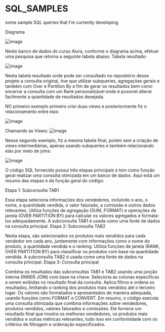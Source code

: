 # SQL_SAMPLES
some sample SQL queries that I'm currently developing



Diagrama

![image](https://user-images.githubusercontent.com/69773007/208420601-62bdd62e-69a2-45e9-a899-f9b61eb424ee.png)

Neste banco de dados do curso Alura, conforme o diagrama acima, efetuei uma pesquisa que retorna a seguinte tabela abaixo:
Tabela resultado:

![image](https://user-images.githubusercontent.com/69773007/208420710-05a21790-7888-4d1f-a0f0-e06b17b33c41.png)

Nesta tabela resultado onde pode ser consultado no repositório desse projeto a consulta original, tive que utilizar subqueries, agregações gerais e também com Over e Partition By a fim de gerar os resultados bem como encerrar a consulta com um Rank personalizável onde é possível alterar facilmente a quantidade de resultados  desejada.

NO primeiro exemplo primeiro criei duas views e posteriormente fiz o relacionamento entre elas:

![image](https://user-images.githubusercontent.com/69773007/208421391-40bd3642-e2e2-4bc0-85e8-907179b0a101.png)

Chamando as Views:
![image](https://user-images.githubusercontent.com/69773007/208421458-b77df198-92f9-4294-b34b-e2c078e7d4d3.png)

Nesse segundo exemplo, fiz a mesma tabela final, porém sem a criação de views intermediárias, apenas usando subqueries e também relacionando elas por meio de joins:

![image](https://user-images.githubusercontent.com/69773007/208421626-7ab604b6-99d9-411d-a160-f7d554c5bcce.png)

 O código SQL fornecido possui três etapas principais e tem como função geral realizar uma consulta otimizada em um banco de dados. Aqui está um resumo das etapas e da função geral do código:

Etapa 1: Subconsulta TAB1

Essa etapa seleciona informações dos vendedores, incluindo o ano, o nome, a quantidade vendida, o valor faturado, a comissão e outros dados relevantes.
Utiliza funções de agregação (SUM, FORMAT) e operações de janela (OVER PARTITION BY) para calcular os valores agregados e formatá-los adequadamente.
A subconsulta TAB1 é usada como uma fonte de dados na consulta principal.
Etapa 2: Subconsulta TAB2

Nesta etapa, são selecionados os produtos mais vendidos para cada vendedor em cada ano, juntamente com informações como o nome do produto, a quantidade vendida e o ranking.
Utiliza funções de janela (RANK, OVER PARTITION BY) para classificar os produtos com base na quantidade vendida.
A subconsulta TAB2 é usada como uma fonte de dados na consulta principal.
Etapa 3: Consulta principal

Combina os resultados das subconsultas TAB1 e TAB2 usando uma junção interna (INNER JOIN) com base na chave.
Seleciona as colunas específicas a serem exibidas no resultado final da consulta.
Aplica filtros e ordena os resultados, limitando o ranking dos produtos mais vendidos até o terceiro lugar.
Os valores são formatados e apresentados de maneira adequada, usando funções como FORMAT e CONVERT.
Em resumo, o código executa uma consulta otimizada que combina informações sobre vendedores, produtos vendidos, valores faturados e comissões. Ele fornece um resultado final que mostra os melhores vendedores, os produtos mais vendidos e outras métricas relevantes, tudo isso em conformidade com os critérios de filtragem e ordenação especificados.
